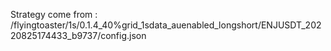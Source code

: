 Strategy come from : /flyingtoaster/1s/0.1.4_40%grid_1sdata_auenabled_longshort/ENJUSDT_20220825174433_b9737/config.json